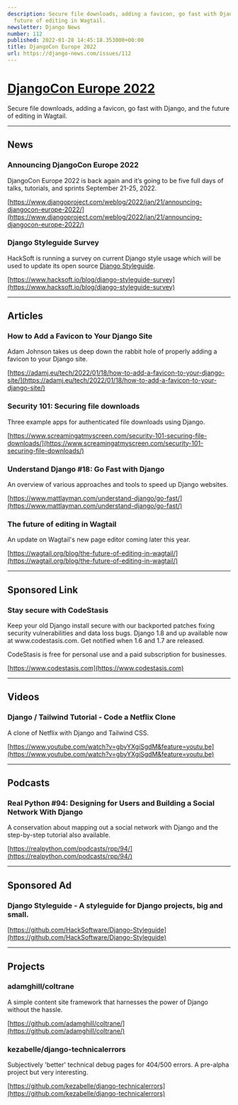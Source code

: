 ```yaml
---
description: Secure file downloads, adding a favicon, go fast with Django, and the
  future of editing in Wagtail.
newsletter: Django News
number: 112
published: 2022-01-28 14:45:18.353000+00:00
title: DjangoCon Europe 2022
url: https://django-news.com/issues/112
---
```


# [DjangoCon Europe 2022](https://django-news.com/issues/112)

Secure file downloads, adding a favicon, go fast with Django, and the future of editing in Wagtail.

----

## News

### Announcing DjangoCon Europe 2022

<p>DjangoCon Europe 2022 is back again and it’s going to be five full days of talks, tutorials, and sprints September 21-25, 2022.</p>

[https://www.djangoproject.com/weblog/2022/jan/21/announcing-djangocon-europe-2022/](https://www.djangoproject.com/weblog/2022/jan/21/announcing-djangocon-europe-2022/)

### Django Styleguide Survey

<p>HackSoft is running a survey on current Django style usage which will be used to update its open source <a href="https://cur.at/GIcdEZK">Django Styleguide</a>.</p>

[https://www.hacksoft.io/blog/django-styleguide-survey](https://www.hacksoft.io/blog/django-styleguide-survey)

----

## Articles

### How to Add a Favicon to Your Django Site

<p>Adam Johnson takes us deep down the rabbit hole of properly adding a favicon to your Django site.</p>

[https://adamj.eu/tech/2022/01/18/how-to-add-a-favicon-to-your-django-site/](https://adamj.eu/tech/2022/01/18/how-to-add-a-favicon-to-your-django-site/)

### Security 101: Securing file downloads

<p>Three example apps for authenticated file downloads using Django.</p>

[https://www.screamingatmyscreen.com/security-101-securing-file-downloads/](https://www.screamingatmyscreen.com/security-101-securing-file-downloads/)

### Understand Django #18: Go Fast with Django

<p>An overview of various approaches and tools to speed up Django websites.</p>

[https://www.mattlayman.com/understand-django/go-fast/](https://www.mattlayman.com/understand-django/go-fast/)

### The future of editing in Wagtail

<p>An update on Wagtail's new page editor coming later this year.</p>

[https://wagtail.org/blog/the-future-of-editing-in-wagtail/](https://wagtail.org/blog/the-future-of-editing-in-wagtail/)

----

## Sponsored Link

### Stay secure with CodeStasis

<p>Keep your old Django install secure with our backported patches fixing security vulnerabilities and data loss bugs. Django 1.8 and up available now at www.codestasis.com. Get notified when 1.6 and 1.7 are released.</p>

<p>CodeStasis is free for personal use and a paid subscription for businesses.</p>

[https://www.codestasis.com](https://www.codestasis.com)

----

## Videos

### Django / Tailwind Tutorial - Code a Netflix Clone

<p>A clone of Netflix with Django and Tailwind CSS.</p>

[https://www.youtube.com/watch?v=gbyYXgiSgdM&feature=youtu.be](https://www.youtube.com/watch?v=gbyYXgiSgdM&feature=youtu.be)

----

## Podcasts

### Real Python #94: Designing for Users and Building a Social Network With Django

<p>A conservation about mapping out a social network with Django and the step-by-step tutorial also available.</p>

[https://realpython.com/podcasts/rpp/94/](https://realpython.com/podcasts/rpp/94/)

----

## Sponsored Ad

### Django Styleguide - A styleguide for Django projects, big and small.

[https://github.com/HackSoftware/Django-Styleguide](https://github.com/HackSoftware/Django-Styleguide)

----

## Projects

### adamghill/coltrane

<p>A simple content site framework that harnesses the power of Django without the hassle.</p>

[https://github.com/adamghill/coltrane/](https://github.com/adamghill/coltrane/)

### kezabelle/django-technicalerrors

<p>Subjectively 'better' technical debug pages for 404/500 errors. A pre-alpha project but very interesting.</p>

[https://github.com/kezabelle/django-technicalerrors](https://github.com/kezabelle/django-technicalerrors)